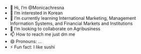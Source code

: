 - 👋 Hi, I’m @Monicachresna
- 👀 I’m interested in Korean 
- 🌱 I’m currently learning International Marketing, Management Information Systems, and Financial Markets and Institutions
- 💞️ I’m looking to collaborate on Agribusiness 
- 📫 How to reach me just dm me
- 😄 Pronouns: ...
- ⚡ Fun fact: I like sushi

<!---
Monicachresna/Monicachresna is a ✨ special ✨ repository because its `README.md` (this file) appears on your GitHub profile.
You can click the Preview link to take a look at your changes.
--->

